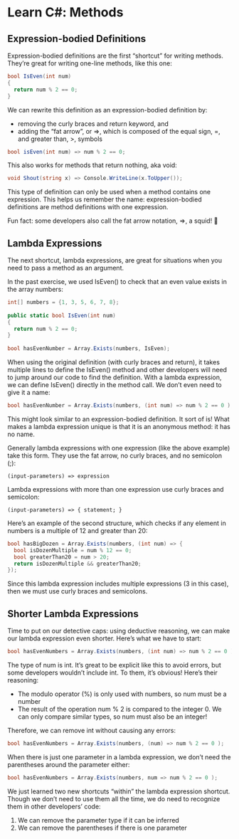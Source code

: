 # Learn C#: Methods

## Expression-bodied Definitions

Expression-bodied definitions are the first “shortcut” for writing methods. They’re great for writing one-line methods, like this one:
```csharp
bool IsEven(int num)
{
  return num % 2 == 0;
}
```
We can rewrite this definition as an expression-bodied definition by:
* removing the curly braces and return keyword, and
* adding the “fat arrow”, or =>, which is composed of the equal sign, =, and greater than, >, symbols
```csharp
bool isEven(int num) => num % 2 == 0;
```
This also works for methods that return nothing, aka void:
```csharp
void Shout(string x) => Console.WriteLine(x.ToUpper());
```
This type of definition can only be used when a method contains one expression. This helps us remember the name: expression-bodied definitions are method definitions with one expression.

Fun fact: some developers also call the fat arrow notation, =>, a squid! 🦑

## Lambda Expressions

The next shortcut, lambda expressions, are great for situations when you need to pass a method as an argument.

In the past exercise, we used IsEven() to check that an even value exists in the array numbers:
```csharp
int[] numbers = {1, 3, 5, 6, 7, 8};
 
public static bool IsEven(int num)
{
  return num % 2 == 0;
}
 
bool hasEvenNumber = Array.Exists(numbers, IsEven);
```
When using the original definition (with curly braces and return), it takes multiple lines to define the IsEven() method and other developers will need to jump around our code to find the definition. With a lambda expression, we can define IsEven() directly in the method call. We don’t even need to give it a name:
```csharp
bool hasEvenNumber = Array.Exists(numbers, (int num) => num % 2 == 0 );
```
This might look similar to an expression-bodied definition. It sort of is! What makes a lambda expression unique is that it is an anonymous method: it has no name.

Generally lambda expressions with one expression (like the above example) take this form. They use the fat arrow, no curly braces, and no semicolon (;):
```
(input-parameters) => expression
```
Lambda expressions with more than one expression use curly braces and semicolon:
```
(input-parameters) => { statement; }
```
Here’s an example of the second structure, which checks if any element in numbers is a multiple of 12 and greater than 20:
```csharp
bool hasBigDozen = Array.Exists(numbers, (int num) => {
  bool isDozenMultiple = num % 12 == 0;
  bool greaterThan20 = num > 20;
  return isDozenMultiple && greaterThan20;
});
```
Since this lambda expression includes multiple expressions (3 in this case), then we must use curly braces and semicolons.

## Shorter Lambda Expressions

Time to put on our detective caps: using deductive reasoning, we can make our lambda expression even shorter. Here’s what we have to start:
```csharp
bool hasEvenNumbers = Array.Exists(numbers, (int num) => num % 2 == 0 );
```
The type of num is int. It’s great to be explicit like this to avoid errors, but some developers wouldn’t include int. To them, it’s obvious! Here’s their reasoning:
* The modulo operator (%) is only used with numbers, so num must be a number
* The result of the operation num % 2 is compared to the integer 0. We can only compare similar types, so num must also be an integer!

Therefore, we can remove int without causing any errors:
```csharp
bool hasEvenNumbers = Array.Exists(numbers, (num) => num % 2 == 0 );
```
When there is just one parameter in a lambda expression, we don’t need the parentheses around the parameter either:
```csharp
bool hasEvenNumbers = Array.Exists(numbers, num => num % 2 == 0 );
```
We just learned two new shortcuts “within” the lambda expression shortcut. Though we don’t need to use them all the time, we do need to recognize them in other developers’ code:
1. We can remove the parameter type if it can be inferred
2. We can remove the parentheses if there is one parameter

